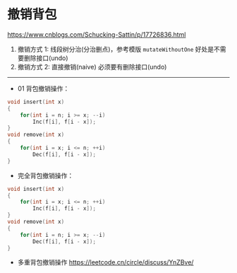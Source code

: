 # 撤销背包

https://www.cnblogs.com/Schucking-Sattin/p/17726836.html

1. 撤销方式 1: 线段树分治(分治删点)，参考模版 `mutateWithoutOne`
   好处是不需要删除接口(undo)
2. 撤销方式 2: 直接撤销(naive)
   必须要有删除接口(undo)

---

- 01 背包撤销操作：

```cpp
void insert(int x)
{
    for(int i = n; i >= x; --i)
        Inc(f[i], f[i - x]);
}
void remove(int x)
{
    for(int i = x; i <= n; ++i)
        Dec(f[i], f[i - x]);
}
```

- 完全背包撤销操作：

```cpp
void insert(int x)
{
    for(int i = x; i <= n; ++i)
        Inc(f[i], f[i - x]);
}
void remove(int x)
{
    for(int i = n; i >= x; --i)
        Dec(f[i], f[i - x]);
}
```

- 多重背包撤销操作
  https://leetcode.cn/circle/discuss/YnZBve/
